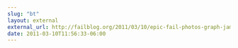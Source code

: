 ```yaml
---
slug: "bt"
layout: external
external_url: http://failblog.org/2011/03/10/epic-fail-photos-graph-jam-but-i-know-smoke-on-the-water/
date: 2011-03-10T11:56:33-06:00
---
```

